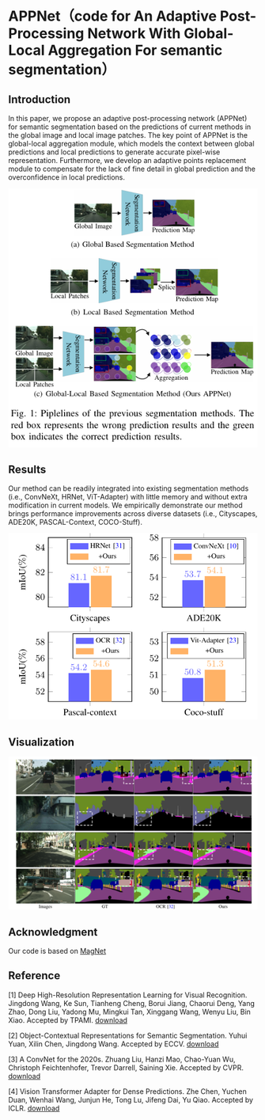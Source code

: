 # APPNet（code for An Adaptive Post-Processing Network With Global-Local Aggregation For semantic segmentation）

## Introduction
  In this paper, we propose an adaptive post-processing network (APPNet) for semantic segmentation based on the predictions of current methods in the global image and local image patches. The key point of APPNet is the global-local aggregation module, which models the context between global
predictions and local predictions to generate accurate pixel-wise representation. Furthermore, we develop an adaptive points
replacement module to compensate for the lack of fine detail in global prediction and the overconfidence in local predictions.


<p align="center">
  <img src="https://github.com/zhu-gl-ux/APPNet/blob/master/image/pipeline.png" />
</p>



## Results
Our method can be readily integrated into existing segmentation methods (i.e., ConvNeXt, HRNet, ViT-Adapter) with little memory and without extra modification in current models. We empirically demonstrate our method brings performance improvements across diverse datasets (i.e., Cityscapes, ADE20K, PASCAL-Context, COCO-Stuff).

<p align="center">
<img src="https://github.com/zhu-gl-ux/APPNet/blob/master/image/results.png" width="600" />
</p>

## Visualization
<img src="https://github.com/zhu-gl-ux/APPNet/blob/master/image/cityscapes.png" />


## Acknowledgment
Our code is based on [MagNet](https://github.com/VinAIResearch/MagNet/tree/main)
## Reference
[1] Deep High-Resolution Representation Learning for Visual Recognition. Jingdong Wang, Ke Sun, Tianheng Cheng, Borui Jiang, Chaorui Deng, Yang Zhao, Dong Liu, Yadong Mu, Mingkui Tan, Xinggang Wang, Wenyu Liu, Bin Xiao. Accepted by TPAMI. [download](https://arxiv.org/pdf/1908.07919.pdf) 

[2] Object-Contextual Representations for Semantic Segmentation. Yuhui Yuan, Xilin Chen, Jingdong Wang. Accepted by ECCV. [download](https://arxiv.org/pdf/1909.11065.pdf)

[3] A ConvNet for the 2020s. Zhuang Liu, Hanzi Mao, Chao-Yuan Wu, Christoph Feichtenhofer, Trevor Darrell, Saining Xie. Accepted by CVPR. [download](https://arxiv.org/pdf/2201.03545.pdf)

[4] Vision Transformer Adapter for Dense Predictions. Zhe Chen, Yuchen Duan, Wenhai Wang, Junjun He, Tong Lu, Jifeng Dai, Yu Qiao. Accepted by ICLR. [download](https://arxiv.org/pdf/2205.08534.pdf)
